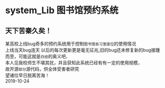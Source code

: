 # system_Lib 图书馆预约系统


## 天下苦秦久矣！<br>
  某高校上线bug奇多的预约系统用于控制`图书馆自习室座位`的使用情况<br>
  上线当天bug连天 以后的每次更新更是毫无征兆,旧的bug还未修复新的bug接踵而至，可能这就是`白给`的奥义吧、<br>
  本人见我校师生不堪其扰，并且获知此系统已经有有一定的使用规模，<br>
  故开源`部分`源代码，供全体受害者研究<br>
望诸位早日脱离苦海！<br>
2019-10-24<br>
